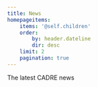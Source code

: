 ```yaml
---
title: News
homepageitems:
    items: '@self.children'
    order:
        by: header.dateline
        dir: desc
    limit: 2
    pagination: true
---
```


The latest CADRE news